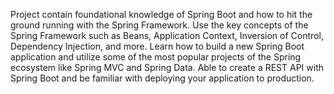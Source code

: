 Project contain foundational knowledge of Spring Boot and how to hit the ground running with the Spring Framework. Use the key concepts of the Spring Framework such as Beans, Application Context, Inversion of Control, Dependency Injection, and more. Learn how to build a new Spring Boot application and utilize some of the most popular projects of the Spring ecosystem like Spring MVC and Spring Data. Able to create a REST API with Spring Boot and be familiar with deploying your application to production.